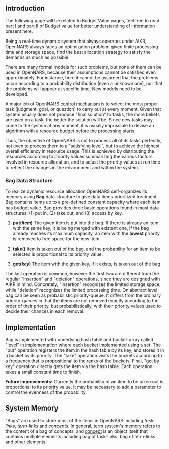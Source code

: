## Introduction

The following page will be related to Budget Value pages, feel free to read [part I](https://github.com/opennars/opennars/wiki/Budget-Value) and [part II](https://github.com/opennars/opennars/wiki/Budget-Update) of Budget value for better understanding of information present here.

Being a real-time dynamic system that always operates under AIKR, OpenNARS always faces an optimization problem: given finite processing time and storage space, find the best allocation strategy to satisfy the demands as much as possible.

There are many formal models for such problems, but none of them can be used in OpenNARS, because their assumptions cannot be satisfied even approximately. For instance, here it cannot be assumed that the problems occur according to a probability distribution (even a unknown one), nor that the problems will appear at specific time. New models need to be developed.

A major job of OpenNARS [control mechanism](https://github.com/opennars/opennars/wiki/Working-Cycle) is to select the most proper task (judgment, goal, or question) to carry out at every moment. Given that system usually does not produce "final solution" to tasks, the more beliefs are used on a task, the better the solution will be. Since new tasks may come to the system at any moment, it is usually impossible to devise an algorithm with a resource budget before the processing starts. 

Thus, the objective of OpenNARS is not to process all of its tasks perfectly, not even to process them to a "satisfying level", but to achieve the highest overall efficiency in resource usage. This is achieved by distributing the resources according to priority values summarizing the various factors involved in resource allocation, and to adjust the priority values at run time to reflect the changes in the environment and within the system.

### Bag Data Structure

To realize dynamic resource allocation OpenNARS self-organizes its memory using **Bag** data structure to give data items prioritized treatment. Bag contains items up to a pre-defined constant capacity where each item has budget value. Bag provides three basic operations found in most data structures: (1) put in, (2) take out, and (3) access by key.

1. **put(_item_)** The given item is put into the bag. If there is already an item with the same key, it is being merged with existent one, if the bag already reaches its maximum capacity, an item with the **lowest** priority is removed to free space for the new item.

2. **take()** Item is taken out of the bag, and the probability for an item to be selected is proportional to its priority value.

3. **get(_key_)** The item with the given key, if it exists, is taken out of the bag

The last operation is common, however the first two are different from the regular "insertion" and "deletion" operations, 
since they are designed with AIKR in mind. Concretely, "insertion" recognizes the limited storage space, while "deletion" recognizes the limited processing time. On abstract level bag can be seen as probabilistic priority-queue. It differs from
the ordinary priority-queues in that the items are not removed exactly according to the order of their priority, but probabilistically, with their priority values used to decide their chances in each removal.

## Implementation
Bag is implemented with underlying hash table and bucket-array called "level" in implementation where each bucket implemented using a set. The "put" operation registers the item in the hash table by its key, and stores it in a bucket by its priority. The "take" operation visits the buckets according to a frequency that is propositional to the ranks of the buckets. Final, "get by key" operation directly gets the item via the hash table. Each operation takes a small constant time to finish.

**Future improvements:** Currently the probability of an item to be taken out is proportional to its priority value. It may be necessary to add a parameter to control the evenness of the probability.

## System Memory
"Bags" are used to store most of the items in OpenNARS including _task-links_, _term-links_ and _concepts_. In general, term system's memory refers to the content of a bag of concepts, and [concept](https://github.com/opennars/opennars/wiki/Concept-Object:-Content-and-Attributes) is an object itself that contains multiple elements including bag of task-links, bag of term-links and other elements.